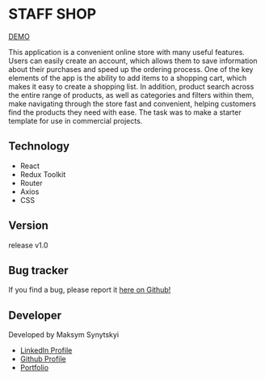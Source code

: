 # STAFF SHOP

<a href="https://staff-shop.netlify.app/">DEMO</a>

This application is a convenient online store with many useful features. Users can easily create an account, which allows them to save information about their purchases and speed up the ordering process. One of the key elements of the app is the ability to add items to a shopping cart, which makes it easy to create a shopping list. In addition, product search across the entire range of products, as well as categories and filters within them, make navigating through the store fast and convenient, helping customers find the products they need with ease. The task was to make a starter template for use in commercial projects.

<h2>Technology</h2>

- React
- Redux Toolkit
- Router
- Axios
- CSS

<h2>Version</h2>

release v1.0

<h2>Bug tracker</h2>

If you find a bug, please report it <a href="https://github.com/Maximkooo/online-shop-react/issues">here on Github!</a>

<h2>Developer</h2>

Developed by Maksym Synytskyi

<ul>
  <li><a href="https://www.linkedin.com/in/maksym-synytskyi-27a0a7222/">LinkedIn Profile</a></li>
  <li><a href="https://github.com/Maximkooo">Github Profile</a></li>
  <li><a href="https://maximkooo.github.io/synytskyi-portfolio/">Portfolio</a></li>
</ul>
